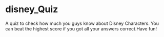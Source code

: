 # disney_Quiz
A quiz to check how much you guys know about Disney Characters. You can beat the highest score if you got all your answers correct.Have fun!
